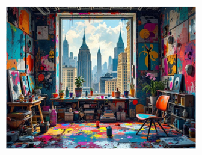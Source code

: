 ![Sarah's art studio - a riot of color and chaos in direct opposition to the mathematical order outside. Random paint splatters, assymetric sculptures, and abstract art covering walls. Through the window, the city's buildings align to perfect angles. Style: Expressionist art meets geometric horror.](illustration_caption_3.jpeg)
